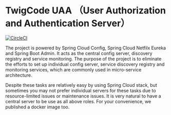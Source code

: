 # TwigCode UAA （User Authorization and Authentication Server）
[![CircleCI](https://circleci.com/gh/TwigCodes/twig-uaa.svg?style=svg)](https://circleci.com/gh/TwigCodes/twig-uaa)

The project is powered by Spring Cloud Config, Spring Cloud Netfilx Eureka and Spring Boot Admin. It acts as the central config server, discovery registry and service monitoring. The purpose of the project is to eliminate the efforts to set up individual config server, service discovery registry and monitoring services, which are commonly used in micro-service architecture.

Despite these tasks are relatively easy by using Spring Cloud stack, but sometimes you may not prefer individual servers for these tasks due to resource-limited issues or maintenance issues. It is very natural to have a central server to be use as all above roles. For your convenience, we published a docker image too.
